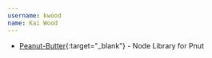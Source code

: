 ```yaml
---
username: kwood
name: Kai Wood
---
```

    
* [Peanut-Butter](https://www.npmjs.com/package/pnut-butter){:target="_blank"} - Node Library for Pnut